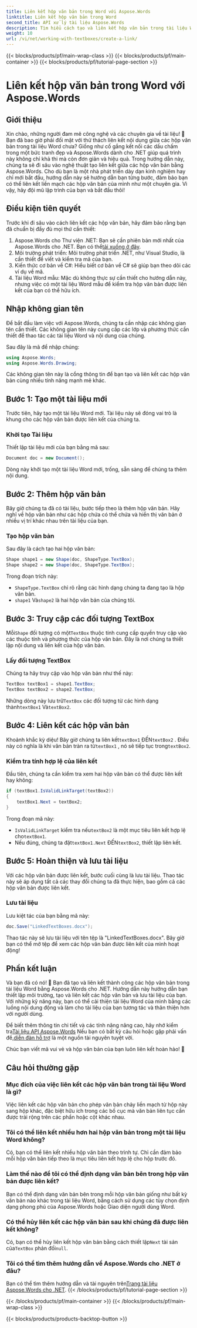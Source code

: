 ```yaml
---
title: Liên kết hộp văn bản trong Word với Aspose.Words
linktitle: Liên kết hộp văn bản trong Word
second_title: API xử lý tài liệu Aspose.Words
description: Tìm hiểu cách tạo và liên kết hộp văn bản trong tài liệu Word bằng Aspose.Words cho .NET. Làm theo hướng dẫn toàn diện của chúng tôi để tùy chỉnh tài liệu liền mạch!
weight: 10
url: /vi/net/working-with-textboxes/create-a-link/
---
```


{{< blocks/products/pf/main-wrap-class >}}
{{< blocks/products/pf/main-container >}}
{{< blocks/products/pf/tutorial-page-section >}}

# Liên kết hộp văn bản trong Word với Aspose.Words

## Giới thiệu

Xin chào, những người đam mê công nghệ và các chuyên gia về tài liệu! 🌟 Bạn đã bao giờ phải đối mặt với thử thách liên kết nội dung giữa các hộp văn bản trong tài liệu Word chưa? Giống như cố gắng kết nối các dấu chấm trong một bức tranh đẹp và Aspose.Words dành cho .NET giúp quá trình này không chỉ khả thi mà còn đơn giản và hiệu quả. Trong hướng dẫn này, chúng ta sẽ đi sâu vào nghệ thuật tạo liên kết giữa các hộp văn bản bằng Aspose.Words. Cho dù bạn là một nhà phát triển dày dạn kinh nghiệm hay chỉ mới bắt đầu, hướng dẫn này sẽ hướng dẫn bạn từng bước, đảm bảo bạn có thể liên kết liền mạch các hộp văn bản của mình như một chuyên gia. Vì vậy, hãy đội mũ lập trình của bạn và bắt đầu thôi!

## Điều kiện tiên quyết

Trước khi đi sâu vào cách liên kết các hộp văn bản, hãy đảm bảo rằng bạn đã chuẩn bị đầy đủ mọi thứ cần thiết:

1. Aspose.Words cho Thư viện .NET: Bạn sẽ cần phiên bản mới nhất của Aspose.Words cho .NET. Bạn có thể[tải xuống ở đây](https://releases.aspose.com/words/net/).
2. Môi trường phát triển: Môi trường phát triển .NET, như Visual Studio, là cần thiết để viết và kiểm tra mã của bạn.
3. Kiến thức cơ bản về C#: Hiểu biết cơ bản về C# sẽ giúp bạn theo dõi các ví dụ về mã.
4. Tài liệu Word mẫu: Mặc dù không thực sự cần thiết cho hướng dẫn này, nhưng việc có một tài liệu Word mẫu để kiểm tra hộp văn bản được liên kết của bạn có thể hữu ích.

## Nhập không gian tên

Để bắt đầu làm việc với Aspose.Words, chúng ta cần nhập các không gian tên cần thiết. Các không gian tên này cung cấp các lớp và phương thức cần thiết để thao tác các tài liệu Word và nội dung của chúng.

Sau đây là mã để nhập chúng:

```csharp
using Aspose.Words;
using Aspose.Words.Drawing;
```

Các không gian tên này là cổng thông tin để bạn tạo và liên kết các hộp văn bản cùng nhiều tính năng mạnh mẽ khác.

## Bước 1: Tạo một tài liệu mới

Trước tiên, hãy tạo một tài liệu Word mới. Tài liệu này sẽ đóng vai trò là khung cho các hộp văn bản được liên kết của chúng ta.

### Khởi tạo Tài liệu

Thiết lập tài liệu mới của bạn bằng mã sau:

```csharp
Document doc = new Document();
```

Dòng này khởi tạo một tài liệu Word mới, trống, sẵn sàng để chúng ta thêm nội dung.

## Bước 2: Thêm hộp văn bản

Bây giờ chúng ta đã có tài liệu, bước tiếp theo là thêm hộp văn bản. Hãy nghĩ về hộp văn bản như các hộp chứa có thể chứa và hiển thị văn bản ở nhiều vị trí khác nhau trên tài liệu của bạn.

### Tạo hộp văn bản

Sau đây là cách tạo hai hộp văn bản:

```csharp
Shape shape1 = new Shape(doc, ShapeType.TextBox);
Shape shape2 = new Shape(doc, ShapeType.TextBox);
```

Trong đoạn trích này:
- `ShapeType.TextBox` chỉ rõ rằng các hình dạng chúng ta đang tạo là hộp văn bản.
- `shape1` Và`shape2` là hai hộp văn bản của chúng tôi.

## Bước 3: Truy cập các đối tượng TextBox

 Mỗi`Shape` đối tượng có một`TextBox` thuộc tính cung cấp quyền truy cập vào các thuộc tính và phương thức của hộp văn bản. Đây là nơi chúng ta thiết lập nội dung và liên kết của hộp văn bản.

### Lấy đối tượng TextBox

Chúng ta hãy truy cập vào hộp văn bản như thế này:

```csharp
TextBox textBox1 = shape1.TextBox;
TextBox textBox2 = shape2.TextBox;
```

 Những dòng này lưu trữ`TextBox` các đối tượng từ các hình dạng thành`textBox1` Và`textBox2`.

## Bước 4: Liên kết các hộp văn bản

 Khoảnh khắc kỳ diệu! Bây giờ chúng ta liên kết`textBox1` ĐẾN`textBox2` . Điều này có nghĩa là khi văn bản tràn ra từ`textBox1` , nó sẽ tiếp tục trong`textBox2`.

### Kiểm tra tính hợp lệ của liên kết

Đầu tiên, chúng ta cần kiểm tra xem hai hộp văn bản có thể được liên kết hay không:

```csharp
if (textBox1.IsValidLinkTarget(textBox2))
{
    textBox1.Next = textBox2;
}
```

Trong đoạn mã này:
- `IsValidLinkTarget` kiểm tra nếu`textBox2` là một mục tiêu liên kết hợp lệ cho`textBox1`.
-  Nếu đúng, chúng ta đặt`textBox1.Next` ĐẾN`textBox2`, thiết lập liên kết.

## Bước 5: Hoàn thiện và lưu tài liệu

Với các hộp văn bản được liên kết, bước cuối cùng là lưu tài liệu. Thao tác này sẽ áp dụng tất cả các thay đổi chúng ta đã thực hiện, bao gồm cả các hộp văn bản được liên kết.

### Lưu tài liệu

Lưu kiệt tác của bạn bằng mã này:

```csharp
doc.Save("LinkedTextBoxes.docx");
```

Thao tác này sẽ lưu tài liệu với tên tệp là "LinkedTextBoxes.docx". Bây giờ bạn có thể mở tệp để xem các hộp văn bản được liên kết của mình hoạt động!

## Phần kết luận

Và bạn đã có nó! 🎉 Bạn đã tạo và liên kết thành công các hộp văn bản trong tài liệu Word bằng Aspose.Words cho .NET. Hướng dẫn này hướng dẫn bạn thiết lập môi trường, tạo và liên kết các hộp văn bản và lưu tài liệu của bạn. Với những kỹ năng này, bạn có thể cải thiện tài liệu Word của mình bằng các luồng nội dung động và làm cho tài liệu của bạn tương tác và thân thiện hơn với người dùng.

 Để biết thêm thông tin chi tiết và các tính năng nâng cao, hãy nhớ kiểm tra[Tài liệu API Aspose.Words](https://reference.aspose.com/words/net/) Nếu bạn có bất kỳ câu hỏi hoặc gặp phải vấn đề,[diễn đàn hỗ trợ](https://forum.aspose.com/c/words/8) là một nguồn tài nguyên tuyệt vời.

Chúc bạn viết mã vui vẻ và hộp văn bản của bạn luôn liên kết hoàn hảo! 🚀

## Câu hỏi thường gặp

### Mục đích của việc liên kết các hộp văn bản trong tài liệu Word là gì?
Việc liên kết các hộp văn bản cho phép văn bản chảy liền mạch từ hộp này sang hộp khác, đặc biệt hữu ích trong các bố cục mà văn bản liên tục cần được trải rộng trên các phần hoặc cột khác nhau.

### Tôi có thể liên kết nhiều hơn hai hộp văn bản trong một tài liệu Word không?
Có, bạn có thể liên kết nhiều hộp văn bản theo trình tự. Chỉ cần đảm bảo mỗi hộp văn bản tiếp theo là mục tiêu liên kết hợp lệ cho hộp trước đó.

### Làm thế nào để tôi có thể định dạng văn bản bên trong hộp văn bản được liên kết?
Bạn có thể định dạng văn bản bên trong mỗi hộp văn bản giống như bất kỳ văn bản nào khác trong tài liệu Word, bằng cách sử dụng các tùy chọn định dạng phong phú của Aspose.Words hoặc Giao diện người dùng Word.

### Có thể hủy liên kết các hộp văn bản sau khi chúng đã được liên kết không?
 Có, bạn có thể hủy liên kết hộp văn bản bằng cách thiết lập`Next` tài sản của`TextBox` phản đối`null`.

### Tôi có thể tìm thêm hướng dẫn về Aspose.Words cho .NET ở đâu?
 Bạn có thể tìm thêm hướng dẫn và tài nguyên trên[Trang tài liệu Aspose.Words cho .NET](https://reference.aspose.com/words/net/).
{{< /blocks/products/pf/tutorial-page-section >}}

{{< /blocks/products/pf/main-container >}}
{{< /blocks/products/pf/main-wrap-class >}}

{{< blocks/products/products-backtop-button >}}
